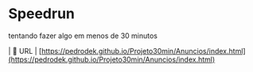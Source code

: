 # Speedrun

tentando fazer algo em menos de 30 minutos

| :rocket: URL         | [https://pedrodek.github.io/Projeto30min/Anuncios/index.html](https://pedrodek.github.io/Projeto30min/Anuncios/index.html)
